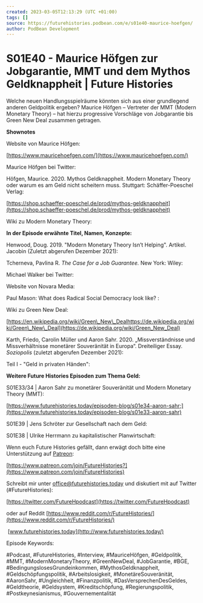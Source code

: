 ```yaml
---
created: 2023-03-05T12:13:29 (UTC +01:00)
tags: []
source: https://futurehistories.podbean.com/e/s01e40-maurice-hoefgen/
author: PodBean Development
---
```


# S01E40 - Maurice Höfgen zur Jobgarantie, MMT und dem Mythos Geldknappheit | Future Histories

Welche neuen Handlungsspielräume könnten sich aus einer grundlegend anderen Geldpolitik ergeben? Maurice Höfgen – Vertreter der MMT (Modern Monetary Theory) – hat hierzu progressive Vorschläge von Jobgarantie bis Green New Deal zusammen getragen.

**Shownotes**

Website von Maurice Höfgen:

[https://www.mauricehoefgen.com/](https://www.mauricehoefgen.com/)

  
Maurice Höfgen bei Twitter:

Höfgen, Maurice. 2020. Mythos Geldknappheit. Modern Monetary Theory oder warum es am Geld nicht scheitern muss. Stuttgart: Schäffer-Poeschel Verlag:

[https://shop.schaeffer-poeschel.de/prod/mythos-geldknappheit](https://shop.schaeffer-poeschel.de/prod/mythos-geldknappheit)

  
Wiki zu Modern Monetary Theory:

**In der Episode erwähnte Titel, Namen, Konzepte:**

Henwood, Doug. 2019. "Modern Monetary Theory Isn’t Helping". Artikel. Jacobin (Zuletzt abgerufen Dezember 2021):  

Tcherneva, Pavlina R. _The Case for a Job Guarantee._ New York: Wiley:

Michael Walker bei Twitter:

Website von Novara Media:

Paul Mason: What does Radical Social Democracy look like? :

Wiki zu Green New Deal:

[https://en.wikipedia.org/wiki/Green\_New\_Dealhttps://de.wikipedia.org/wiki/Green\_New\_Deal](https://de.wikipedia.org/wiki/Green_New_Deal)

  
Karth, Friedo, Carolin Müller und Aaron Sahr. 2020. „Missverständnisse und Missverhältnisse monetärer Souveränität in Europa“. Dreiteiliger Essay. _Soziopolis_ (zuletzt abgerufen Dezember 2021):

Teil I - "Geld in privaten Händen":

**Weitere Future Histories Episoden zum Thema Geld:**

S01E33/34 | Aaron Sahr zu monetärer Souveränität und Modern Monetary Theory (MMT):

[https://www.futurehistories.today/episoden-blog/s01e34-aaron-sahr;](https://www.futurehistories.today/episoden-blog/s01e33-aaron-sahr)

S01E39 | Jens Schröter zur Gesellschaft nach dem Geld: [](https://www.futurehistories.today/episoden-blog/tag/Jens+Schr%C3%B6ter)

S01E38 | Ulrike Herrmann zu kapitalistischer Planwirtschaft:

Wenn euch Future Histories gefällt, dann erwägt doch bitte eine Unterstützung auf [Patreon](https://www.patreon.com/join/FutureHistories):

[https://www.patreon.com/join/FutureHistories?](https://www.patreon.com/join/FutureHistories)

Schreibt mir unter office@futurehistories.today und diskutiert mit auf Twitter (#FutureHistories):

[https://twitter.com/FutureHpodcast](https://twitter.com/FutureHpodcast)

oder auf Reddit [https://www.reddit.com/r/FutureHistories/](https://www.reddit.com/r/FutureHistories/)

 [www.futurehistories.today](http://www.futurehistories.today/)

Episode Keywords:

#Podcast, #FutureHistories, #Interview, #MauriceHöfgen, #Geldpolitik, #MMT, #ModernMonetaryTheory, #GreenNewDeal, #JobGarantie, #BGE, #BedingungslosesGrundeinkommen, #MythosGeldknappheit, #Geldschöpfungspolitik, #Arbeitslosigkeit, #MonetäreSouveränität, #AaronSahr, #Ungleichheit, #Finanzpolitik, #DasVersprechenDesGeldes, #Geldtheorie, #Geldsystem, #Kreditschöpfung, #Regierungspolitik, #Postkeynesianismus, #Gouvernementalität
